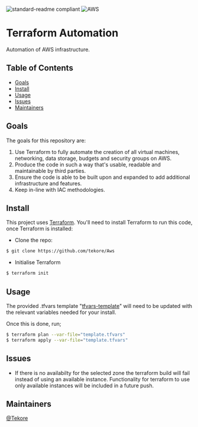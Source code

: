 ![standard-readme compliant](https://img.shields.io/badge/Terraform-6B42BC?style=for-the-badge&logo=terraform&logoColor=white) ![AWS](https://img.shields.io/badge/AWS-%23FF9900.svg?style=for-the-badge&logo=amazon-aws&logoColor=white)

# Terraform Automation

Automation of AWS infrastructure.

## Table of Contents
- [Goals](#Goals)
- [Install](#install)
- [Usage](#usage)
- [Issues](#Issues)
- [Maintainers](#maintainers)

## Goals
The goals for this repository are:

1. Use Terraform to fully automate the creation of all virtual machines, networking, data storage, budgets and security groups on AWS.
2. Produce the code in such a way that's usable, readable and maintainable by third parties.
3. Ensure the code is able to be built upon and expanded to add additional infrastructure and features.
4. Keep in-line with IAC methodologies.

## Install
This project uses [Terraform](https://www.terraform.io/). You'll need to install Terraform to run this code, once Terraform is installed:
- Clone the repo:
```sh
$ git clone https://github.com/tekore/Aws
```

- Initialise Terraform
```sh
$ terraform init
```

## Usage
The provided .tfvars template "[tfvars-template](https://github.com/tekore/Aws/blob/main/tfvars-template "tfvars-template")" will need to be updated with the relevant variables needed for your install.  

Once this is done, run;
```sh
$ terraform plan --var-file="template.tfvars"
$ terraform apply --var-file="template.tfvars"
```

## Issues
- If there is no availabilty for the selected zone the terraform build will fail instead of using an available instance. Functionality for terraform to use only available instances will be included in a future push.

## Maintainers
[@Tekore](https://github.com/tekore)
